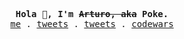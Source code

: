 <p align="center">
  <samp>
    <b><samp>Hola 👋, I'm <del>Arturo, aka</del> Poke.</samp></b>
    <br>
    <a href="https://poke.dev">me</a> .
    <a href="https://twitter.com/pokedotdev">tweets</a> .
    <a href="https://twitter.com/pokedotdev">tweets</a> .
    <a href="https://www.codewars.com/users/pokedotdev">codewars</a>
  </samp>
</p>
